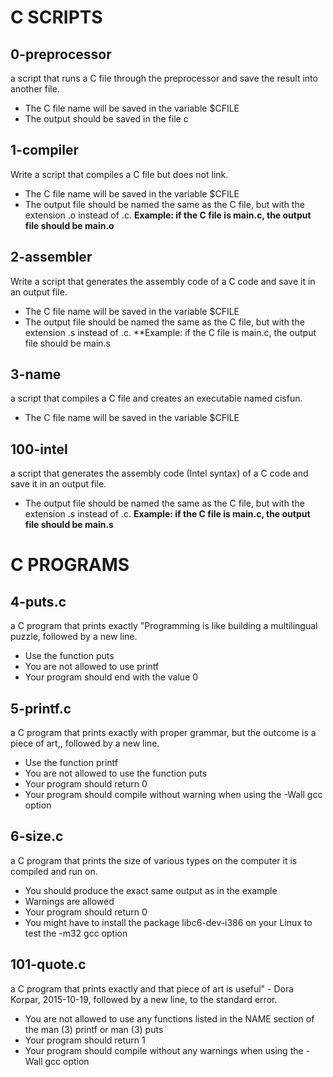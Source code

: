 # C SCRIPTS
## 0-preprocessor
a script that runs a C file through the preprocessor and save the result into another file.
- The C file name will be saved in the variable $CFILE
- The output should be saved in the file c
## 1-compiler
Write a script that compiles a C file but does not link.
- The C file name will be saved in the variable $CFILE
- The output file should be named the same as the C file, but with the extension .o instead of .c.
**Example: if the C file is main.c, the output file should be main.o**
## 2-assembler
Write a script that generates the assembly code of a C code and save it in an output file.
- The C file name will be saved in the variable $CFILE
- The output file should be named the same as the C file, but with the extension .s instead of .c.
**Example: if the C file is main.c, the output file should be main.s
## 3-name
a script that compiles a C file and creates an executable named cisfun.
- The C file name will be saved in the variable $CFILE
## 100-intel
a script that generates the assembly code (Intel syntax) of a C code and save it in an output file.

- The output file should be named the same as the C file, but with the extension .s instead of .c.
**Example: if the C file is main.c, the output file should be main.s**

# C PROGRAMS
## 4-puts.c
a C program that prints exactly "Programming is like building a multilingual puzzle, followed by a new line.
- Use the function puts
- You are not allowed to use printf
- Your program should end with the value 0
## 5-printf.c
a C program that prints exactly with proper grammar, but the outcome is a piece of art,, followed by a new line.
- Use the function printf
- You are not allowed to use the function puts
- Your program should return 0
- Your program should compile without warning when using the -Wall gcc option
## 6-size.c
a C program that prints the size of various types on the computer it is compiled and run on.
- You should produce the exact same output as in the example
- Warnings are allowed
- Your program should return 0
- You might have to install the package libc6-dev-i386 on your Linux to test the -m32 gcc option
## 101-quote.c
a C program that prints exactly and that piece of art is useful" - Dora Korpar, 2015-10-19, followed by a new line, to the standard error.
- You are not allowed to use any functions listed in the NAME section of the man (3) printf or man (3) puts
- Your program should return 1
- Your program should compile without any warnings when using the -Wall gcc option
